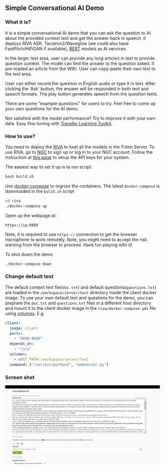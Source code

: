 ## Simple Conversational AI Demo


### What it is?

It is a simple conversational AI demo that you can ask the question to AI about the provided context text and get the answer back in speech. It deploys RIVA ASR, Tacotron2/Waveglow (we could also have FastPitch/HiFiGAN if available), [BERT](https://github.com/NVIDIA/DeepLearningExamples/tree/master/TensorFlow/LanguageModeling/BERT) models as AI services.

In the larger text area, user can provide any long articles in text to provide question context. The model can find the answer to the question asked. It pre-loaded an article from the WIKI. User can copy-paste their own text to the text area. 

User can either record the question in English audio or type it in text. After clicking the 'Ask' button, the answer will be responded in both text and speech formats. The play button generates speech from the question texts.

There are some "example questions" for users to try. Feel free to come up your own questions for the AI demo.

Not satisfied with the model performance? Try to improve it with your own data. Easy fine-tuning with [Transfer Learning Toolkit](https://developer.nvidia.com/transfer-learning-toolkit).

### How to use?

You need to deploy the [RIVA](https://docs.nvidia.com/deeplearning/riva/index.html) to host all the models in the Triton Server. To use RIVA, go to [NGC](https://ngc.nvidia.com/setup) to sign up or log in to your NGC account. Follow the instruction at [this page](https://ngc.nvidia.com/setup) to setup the API keys for your system.

The easiest way to set it up is to run script:

```bash
bash build.sh
```

Use [docker-compose](https://docs.docker.com/compose/) to orgnize the containers.  The latest `docker-compose` is downloaded in the `bulid.sh` script

```bash
cd riva
./docker-compose up
```

Open up the webpage at:
```
https://ip:8888
```

Note, it is required to use `https://` connection to get the browser microphone to work remotely. Note, you might need to accept the risk warning from the browser to proceed. Have fun playing with it!

To shut down the demo
```bash
./docker-compose down
```

### Change default text

The default context text file(`doc.txt`) and default questions(`questions.txt`) are loaded in the `/workspace/server/text` directory inside the client docker image.
To use your own default text and questions for the demo, you can preprare the `doc.txt` and `questions.txt` files in a different host directory and mount it to the client docker image in the `riva/docker-compose.yml` file using [volumes](https://docs.docker.com/storage/volumes/). E.g.

```yaml
client:
  image: client
  ports:
    - "8888:8888"
  depends_on:
    - "riva"
  volumes:
    - HOST_PATH:/workspace/server/text
  command: ["/usr/bin/python3", "webserver.py"]
```

### Screen shot
![Screen shot](image.png)

